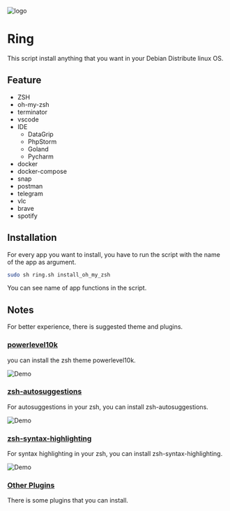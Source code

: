 ![logo](https://user-images.githubusercontent.com/49960770/199712876-5f62bfc5-d751-40e2-b645-64e4800112e4.png)


# Ring

This script install anything that you want in your Debian Distribute linux OS.


## Feature

- ZSH
- oh-my-zsh
- terminator
- vscode
- IDE
   - DataGrip
   - PhpStorm
   - Goland
   - Pycharm
- docker
- docker-compose
- snap
- postman
- telegram
- vlc
- brave
- spotify


## Installation

For every app you want to install, you have to run the script with the name of the app as argument.

```bash
sudo sh ring.sh install_oh_my_zsh
```

You can see name of app functions in the script.


## Notes
For better experience, there is suggested theme and plugins.


### [powerlevel10k](https://github.com/romkatv/powerlevel10k)

you can install the zsh theme powerlevel10k.

![Demo](https://raw.githubusercontent.com/romkatv/powerlevel10k-media/master/prompt-styles-high-contrast.png)


### [zsh-autosuggestions](https://github.com/zsh-users/zsh-autosuggestions)

For autosuggestions in your zsh, you can install zsh-autosuggestions.

![Demo](https://camo.githubusercontent.com/16e72effec8df52a27e3aa9b1d24f37f86215d500d06ef18247d4206863a4f52/68747470733a2f2f61736369696e656d612e6f72672f612f33373339302e706e67)


### [zsh-syntax-highlighting](https://github.com/zsh-users/zsh-syntax-highlighting)

For syntax highlighting in your zsh, you can install zsh-syntax-highlighting.

![Demo](https://raw.githubusercontent.com/zsh-users/zsh-syntax-highlighting/master/images/after2-smaller.png)


### [Other Plugins](https://github.com/unixorn/awesome-zsh-plugins)

There is some plugins that you can install.

